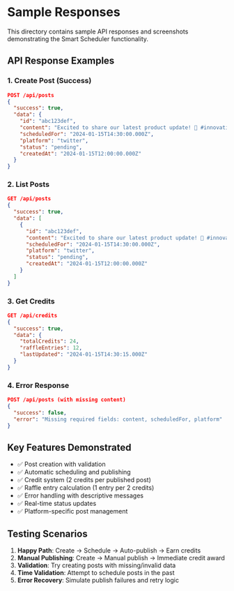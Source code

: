 # Sample Responses

This directory contains sample API responses and screenshots demonstrating the Smart Scheduler functionality.

## API Response Examples

### 1. Create Post (Success)
```json
POST /api/posts
{
  "success": true,
  "data": {
    "id": "abc123def",
    "content": "Excited to share our latest product update! 🚀 #innovation #tech",
    "scheduledFor": "2024-01-15T14:30:00.000Z",
    "platform": "twitter",
    "status": "pending",
    "createdAt": "2024-01-15T12:00:00.000Z"
  }
}
```

### 2. List Posts
```json
GET /api/posts
{
  "success": true,
  "data": [
    {
      "id": "abc123def",
      "content": "Excited to share our latest product update! 🚀 #innovation #tech",
      "scheduledFor": "2024-01-15T14:30:00.000Z",
      "platform": "twitter",
      "status": "pending",
      "createdAt": "2024-01-15T12:00:00.000Z"
    }
  ]
}
```

### 3. Get Credits
```json
GET /api/credits
{
  "success": true,
  "data": {
    "totalCredits": 24,
    "raffleEntries": 12,
    "lastUpdated": "2024-01-15T14:30:15.000Z"
  }
}
```

### 4. Error Response
```json
POST /api/posts (with missing content)
{
  "success": false,
  "error": "Missing required fields: content, scheduledFor, platform"
}
```

## Key Features Demonstrated

- ✅ Post creation with validation
- ✅ Automatic scheduling and publishing
- ✅ Credit system (2 credits per published post)
- ✅ Raffle entry calculation (1 entry per 2 credits)
- ✅ Error handling with descriptive messages
- ✅ Real-time status updates
- ✅ Platform-specific post management

## Testing Scenarios

1. **Happy Path**: Create → Schedule → Auto-publish → Earn credits
2. **Manual Publishing**: Create → Manual publish → Immediate credit award
3. **Validation**: Try creating posts with missing/invalid data
4. **Time Validation**: Attempt to schedule posts in the past
5. **Error Recovery**: Simulate publish failures and retry logic